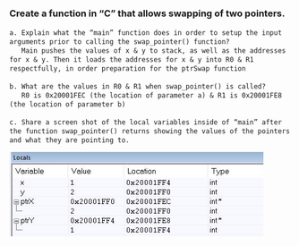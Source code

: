 ### Create a function in “C” that allows swapping of two pointers. 
    a. Explain what the “main” function does in order to setup the input arguments prior to calling the swap_pointer() function?
       Main pushes the values of x & y to stack, as well as the addresses for x & y. Then it loads the addresses for x & y into R0 & R1 respectfully, in order preparation for the ptrSwap function

    b. What are the values in R0 & R1 when swap_pointer() is called?
       R0 is 0x20001FEC (the location of parameter a) & R1 is 0x20001FE8 (the location of parameter b)

    c. Share a screen shot of the local variables inside of “main” after the function swap_pointer() returns showing the values of the pointers and what they are pointing to.
![SwapPointers](./swapPointers.JPG)